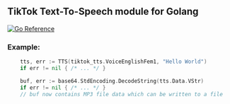 ## TikTok Text-To-Speech module for Golang

[![Go Reference](https://pkg.go.dev/badge/github.com/SharkyRawr/go-tiktok-tts.svg)](https://pkg.go.dev/github.com/SharkyRawr/go-tiktok-tts)

### Example:
```go
    tts, err := TTS(tiktok_tts.VoiceEnglishFem1, "Hello World")
    if err != nil { /* ... */ }

    buf, err := base64.StdEncoding.DecodeString(tts.Data.VStr)
    if err != nil { /* ... */ }
    // buf now contains MP3 file data which can be written to a file
```
